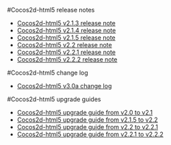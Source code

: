 #Cocos2d-html5 release notes

- [Cocos2d-html5 v2.1.3 release note](v2.1.3/release-note/zh.md)
- [Cocos2d-html5 v2.1.4 release note](v2.1.4/release-note/zh.md)
- [Cocos2d-html5 v2.1.5 release note](v2.1.5/release-note/zh.md)
- [Cocos2d-html5 v2.2 release note](v2.2/release-note/zh.md)
- [Cocos2d-html5 v2.2.1 release note](v2.2.1/release-note/zh.md)
- [Cocos2d-html5 v2.2.2 release note](v2.2.2/release-note/zh.md)

#Cocos2d-html5 change log

- [Cocos2d-html5 v3.0a change log](v3.0a/changelog/en.md)

#Cocos2d-html5 upgrade guides

- [Cocos2d-html5 upgrade guide from v2.0 to v2.1](v2.1.3/upgrade-guide-from-v20-to-v21/zh.md)
- [Cocos2d-html5 upgrade guide from v2.1.5 to v2.2](v2.2/upgrade-guide-from-v215-to-v22/zh.md)
- [Cocos2d-html5 upgrade guide from v2.2 to v2.2.1](v2.2.1/upgrade-guide-from-v22-to-v221/zh.md)
- [Cocos2d-html5 upgrade guide from v2.2.1 to v2.2.2](v2.2.2/upgrade-guide-from-v221-to-v222/zh.md)
